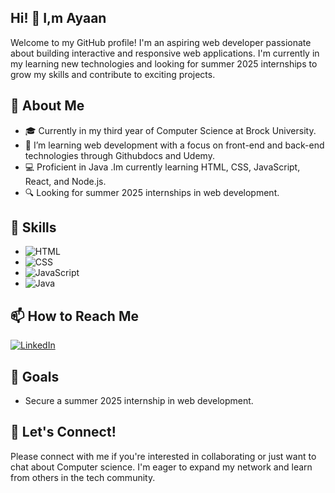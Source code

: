 ## Hi! 👋 I,m Ayaan

Welcome to my GitHub profile! I'm an aspiring web developer passionate about building interactive and responsive web applications. I'm currently in my learning new technologies and looking for summer 2025 internships to grow my skills and contribute to exciting projects.

## 🚀 About Me

- 🎓 Currently in my third year of Computer Science at Brock University.
- 🌱 I’m learning web development with a focus on front-end and back-end technologies through Githubdocs and Udemy.
- 💻 Proficient in Java .Im currently learning HTML, CSS, JavaScript, React, and Node.js.
- 🔍 Looking for summer 2025 internships in web development.

## 💼 Skills

- ![HTML](https://img.shields.io/badge/-HTML5-E34F26?style=flat&logo=html5&logoColor=white)
- ![CSS](https://img.shields.io/badge/-CSS3-1572B6?style=flat&logo=css3&logoColor=white)
- ![JavaScript](https://img.shields.io/badge/-JavaScript-F7DF1E?style=flat&logo=javascript&logoColor=black)
- ![Java](https://img.shields.io/badge/-Java-007396?style=flat&logo=java&logoColor=white)


## 📫 How to Reach Me

[![LinkedIn](https://img.shields.io/badge/-LinkedIn-blue?style=flat&logo=linkedin&logoColor=white)](https://www.linkedin.com/in/ayaan-rathod-6311a3307)


## 🎯 Goals

- Secure a summer 2025 internship in web development.

## 🤝 Let's Connect!

Please connect with me if you're interested in collaborating or just want to chat about Computer science. I'm eager to expand my network and learn from others in the tech community.

